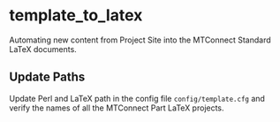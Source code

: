 # template_to_latex
Automating new content from Project Site into the MTConnect Standard LaTeX documents.

Update Paths
------------

Update Perl and LaTeX path in the config file `config/template.cfg` and verify the names of all the MTConnect Part LaTeX projects.

